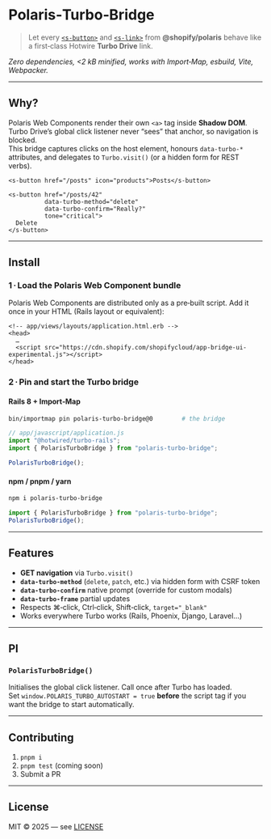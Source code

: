 # Polaris‑Turbo‑Bridge

> Let every [`<s-button>`](https://shopify.dev/docs/api/app-home/polaris-web-components/actions/button) and [`<s-link>`](https://shopify.dev/docs/api/app-home/polaris-web-components/actions/link) from **@shopify/polaris** behave like a first‑class Hotwire **Turbo Drive** link.

*Zero dependencies, <2 kB minified, works with Import‑Map, esbuild, Vite, Webpacker.*

---

## Why?

Polaris Web Components render their own `<a>` tag inside **Shadow DOM**.  
Turbo Drive’s global click listener never “sees” that anchor, so navigation is blocked.  
This bridge captures clicks on the host element, honours `data‑turbo-*` attributes, and
delegates to `Turbo.visit()` (or a hidden form for REST verbs).

```
<s-button href="/posts" icon="products">Posts</s-button>

<s-button href="/posts/42"
          data-turbo-method="delete"
          data-turbo-confirm="Really?"
          tone="critical">
  Delete
</s-button>
```

---

## Install

### 1 · Load the Polaris Web Component bundle

Polaris Web Components are distributed only as a pre‑built script.
Add it once in your HTML <head> (Rails layout or equivalent):

```
<!-- app/views/layouts/application.html.erb -->
<head>
  …
  <script src="https://cdn.shopify.com/shopifycloud/app-bridge-ui-experimental.js"></script>
</head>
```

### 2 · Pin and start the Turbo bridge

#### Rails 8 + Import‑Map

```bash
bin/importmap pin polaris-turbo-bridge@0        # the bridge
```

```js
// app/javascript/application.js
import "@hotwired/turbo-rails";
import { PolarisTurboBridge } from "polaris-turbo-bridge";

PolarisTurboBridge();
```

#### npm / pnpm / yarn

```bash
npm i polaris-turbo-bridge
```

```js
import { PolarisTurboBridge } from "polaris-turbo-bridge";
PolarisTurboBridge();
```

---

## Features

* **GET navigation** via `Turbo.visit()`  
* **`data-turbo-method`** (`delete`, `patch`, etc.) via hidden form with CSRF token  
* **`data-turbo-confirm`** native prompt (override for custom modals)  
* **`data-turbo-frame`** partial updates  
* Respects ⌘‑click, Ctrl‑click, Shift‑click, `target="_blank"`  
* Works everywhere Turbo works (Rails, Phoenix, Django, Laravel…)

---

## PI

### `PolarisTurboBridge()`

Initialises the global click listener. Call once after Turbo has loaded.  
Set `window.POLARIS_TURBO_AUTOSTART = true` **before** the script tag if you
want the bridge to start automatically.

---

## Contributing

1. `pnpm i`
2. `pnpm test` (coming soon)
3. Submit a PR

---

## License

MIT © 2025 — see [LICENSE](./LICENSE)
